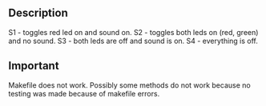 ## Description

S1 - toggles red led on and sound on.
S2 - toggles both leds on (red, green) and no sound.
S3 - both leds are off and sound is on.
S4 - everything is off.

## Important
Makefile does not work. Possibly some methods do not work because no testing was made because of makefile errors.

